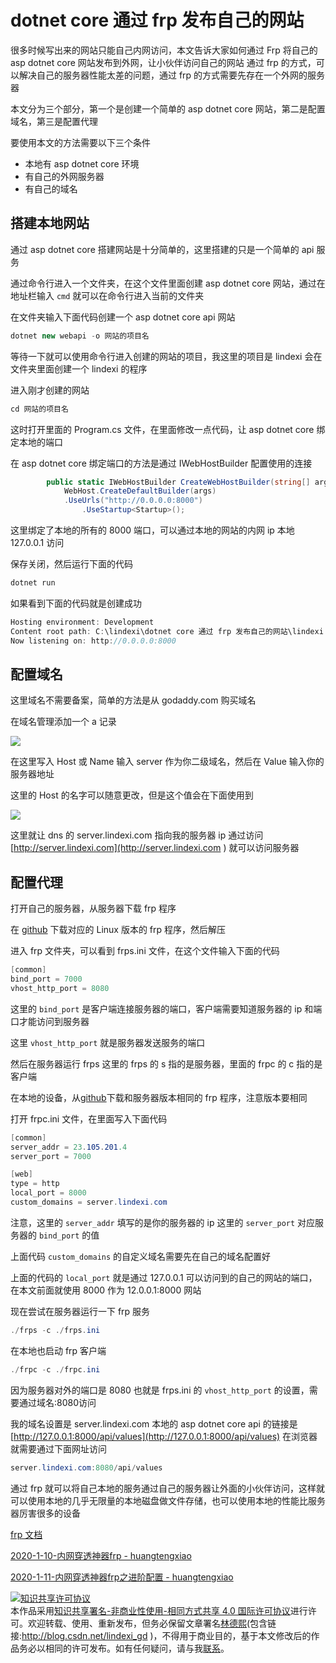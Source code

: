 
# dotnet core 通过 frp 发布自己的网站

很多时候写出来的网站只能自己内网访问，本文告诉大家如何通过 Frp 将自己的 asp dotnet core 网站发布到外网，让小伙伴访问自己的网站
通过 frp 的方式，可以解决自己的服务器性能太差的问题，通过 frp 的方式需要先存在一个外网的服务器

<!--more-->


<!-- CreateTime:2020/1/13 8:49:53 -->

<!-- 标签：dotnet,dotnetcore,frp -->

本文分为三个部分，第一个是创建一个简单的 asp dotnet core 网站，第二是配置域名，第三是配置代理

要使用本文的方法需要以下三个条件

- 本地有 asp dotnet core 环境
- 有自己的外网服务器
- 有自己的域名

## 搭建本地网站

通过 asp dotnet core 搭建网站是十分简单的，这里搭建的只是一个简单的 api 服务

通过命令行进入一个文件夹，在这个文件里面创建 asp dotnet core 网站，通过在地址栏输入 `cmd` 就可以在命令行进入当前的文件夹

在文件夹输入下面代码创建一个 asp dotnet core api 网站

```csharp
dotnet new webapi -o 网站的项目名
```

等待一下就可以使用命令行进入创建的网站的项目，我这里的项目是 lindexi 会在文件夹里面创建一个 lindexi 的程序

进入刚才创建的网站

```csharp
cd 网站的项目名
```

这时打开里面的 Program.cs 文件，在里面修改一点代码，让 asp dotnet core 绑定本地的端口

在 asp dotnet core 绑定端口的方法是通过 IWebHostBuilder 配置使用的连接

```csharp
        public static IWebHostBuilder CreateWebHostBuilder(string[] args) =>
            WebHost.CreateDefaultBuilder(args)
            .UseUrls("http://0.0.0.0:8000")
                .UseStartup<Startup>();
```

这里绑定了本地的所有的 8000 端口，可以通过本地的网站的内网 ip 本地 127.0.0.1 访问

保存关闭，然后运行下面的代码

```csharp
dotnet run
```

如果看到下面的代码就是创建成功

```csharp
Hosting environment: Development
Content root path: C:\lindexi\dotnet core 通过 frp 发布自己的网站\lindexi
Now listening on: http://0.0.0.0:8000
```

## 配置域名

这里域名不需要备案，简单的方法是从 godaddy.com 购买域名

在域名管理添加一个 a 记录

<!-- ![](image/dotnet core 通过 frp 发布自己的网站/dotnet core 通过 frp 发布自己的网站1.png) -->

![](http://image.acmx.xyz/lindexi%2F201921593652428)

在这里写入 Host 或 Name 输入 server 作为你二级域名，然后在 Value 输入你的服务器地址

这里的 Host 的名字可以随意更改，但是这个值会在下面使用到

<!-- ![](image/dotnet core 通过 frp 发布自己的网站/dotnet core 通过 frp 发布自己的网站0.png) -->

![](http://image.acmx.xyz/lindexi%2F201921593616616)

这里就让 dns 的 server.lindexi.com 指向我的服务器 ip 通过访问 [http://server.lindexi.com](http://server.lindexi.com ) 就可以访问服务器 

## 配置代理

打开自己的服务器，从服务器下载 frp 程序

在 [github](https://github.com/fatedier/frp/releases ) 下载对应的 Linux 版本的 frp 程序，然后解压

进入 frp 文件夹，可以看到 frps.ini 文件，在这个文件输入下面的代码

```csharp
[common]
bind_port = 7000
vhost_http_port = 8080

```

这里的 `bind_port` 是客户端连接服务器的端口，客户端需要知道服务器的 ip 和端口才能访问到服务器

这里 `vhost_http_port` 就是服务器发送服务的端口

然后在服务器运行 frps 这里的 frps 的 s 指的是服务器，里面的 frpc 的 c 指的是客户端

在本地的设备，从[github](https://github.com/fatedier/frp/releases )下载和服务器版本相同的 frp 程序，注意版本要相同

打开 frpc.ini 文件，在里面写入下面代码

```csharp
[common]
server_addr = 23.105.201.4
server_port = 7000

[web]
type = http
local_port = 8000
custom_domains = server.lindexi.com
```

注意，这里的 `server_addr` 填写的是你的服务器的 ip 这里的 `server_port` 对应服务器的 `bind_port` 的值

上面代码 `custom_domains` 的自定义域名需要先在自己的域名配置好

上面的代码的 `local_port` 就是通过 127.0.0.1 可以访问到的自己的网站的端口，在本文前面就使用 8000 作为 12.0.0.1:8000 网站

现在尝试在服务器运行一下 frp 服务

```csharp
./frps -c ./frps.ini
```

在本地也启动 frp 客户端

```csharp
./frpc -c ./frpc.ini
```

因为服务器对外的端口是 8080 也就是 frps.ini 的 `vhost_http_port` 的设置，需要通过域名:8080访问

我的域名设置是 server.lindexi.com 本地的 asp dotnet core api 的链接是 [http://127.0.0.1:8000/api/values](http://127.0.0.1:8000/api/values) 在浏览器就需要通过下面网址访问

```csharp
server.lindexi.com:8080/api/values
```

通过 frp 就可以将自己本地的服务通过自己的服务器让外面的小伙伴访问，这样就可以使用本地的几乎无限量的本地磁盘做文件存储，也可以使用本地的性能比服务器厉害很多的设备

[frp 文档](https://github.com/fatedier/frp/blob/master/README_zh.md#%E9%80%9A%E8%BF%87%E8%87%AA%E5%AE%9A%E4%B9%89%E5%9F%9F%E5%90%8D%E8%AE%BF%E9%97%AE%E9%83%A8%E7%BD%B2%E4%BA%8E%E5%86%85%E7%BD%91%E7%9A%84-web-%E6%9C%8D%E5%8A%A1 )

[2020-1-10-内网穿透神器frp - huangtengxiao](https://xinyuehtx.github.io/post/%E5%86%85%E7%BD%91%E7%A9%BF%E9%80%8F%E7%A5%9E%E5%99%A8frp.html )

[2020-1-11-内网穿透神器frp之进阶配置 - huangtengxiao](https://xinyuehtx.github.io/post/%E5%86%85%E7%BD%91%E7%A9%BF%E9%80%8F%E7%A5%9E%E5%99%A8frp%E4%B9%8B%E8%BF%9B%E9%98%B6%E9%85%8D%E7%BD%AE.html )





<a rel="license" href="http://creativecommons.org/licenses/by-nc-sa/4.0/"><img alt="知识共享许可协议" style="border-width:0" src="https://licensebuttons.net/l/by-nc-sa/4.0/88x31.png" /></a><br />本作品采用<a rel="license" href="http://creativecommons.org/licenses/by-nc-sa/4.0/">知识共享署名-非商业性使用-相同方式共享 4.0 国际许可协议</a>进行许可。欢迎转载、使用、重新发布，但务必保留文章署名[林德熙](http://blog.csdn.net/lindexi_gd)(包含链接:http://blog.csdn.net/lindexi_gd )，不得用于商业目的，基于本文修改后的作品务必以相同的许可发布。如有任何疑问，请与我[联系](mailto:lindexi_gd@163.com)。